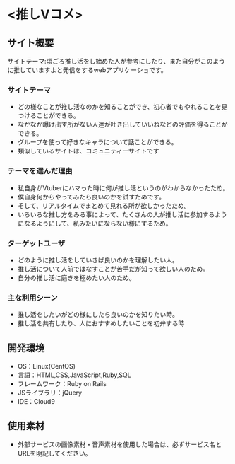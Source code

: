 # <推しVコメ>

## サイト概要
サイトテーマ:頃ごろ推し活をし始めた人が参考にしたり、また自分がこのように推していますよと発信をするwebアプリケーショです。

### サイトテーマ
* どの様なことが推し活なのかを知ることができ、初心者でもやれることを見つけることができる。
* なかなか曝け出す所がない人達が吐き出していいねなどの評価を得ることができる。
* グループを使って好きなキャラについて話ことができる。
* 類似しているサイトは、コミュニティーサイトです

### テーマを選んだ理由
* 私自身がVtuberにハマった時に何が推し活というのがわからなかったため。
* 僕自身何からやってみたら良いのかを試すためです。
* そして、リアルタイムでまとめて見れる所が欲しかったため。
* いろいろな推し方をみる事によって、たくさんの人が推し活に参加するようになるようにして、私みたいにならない様にするため。

### ターゲットユーザ
* どのように推し活をしていきば良いのかを理解したい人。
* 推し活について人前ではなすことが苦手だが知って欲しい人のため。
* 自分の推し活に磨きを極めたい人のため。

### 主な利用シーン
* 推し活をしたいがどの様にしたら良いのかを知りたい時。
* 推し活を共有したり、人におすすめしたいことを初弁する時

## 開発環境
- OS：Linux(CentOS)
- 言語：HTML,CSS,JavaScript,Ruby,SQL
- フレームワーク：Ruby on Rails
- JSライブラリ：jQuery
- IDE：Cloud9

## 使用素材
- 外部サービスの画像素材・音声素材を使用した場合は、必ずサービス名とURLを明記してください。

